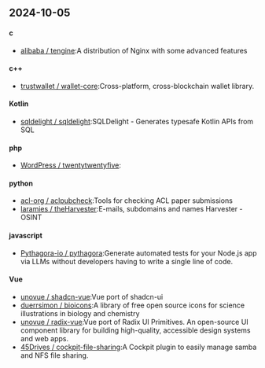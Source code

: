 ## 2024-10-05
#### c
* [alibaba / tengine](https://github.com/alibaba/tengine):A distribution of Nginx with some advanced features
#### c++
* [trustwallet / wallet-core](https://github.com/trustwallet/wallet-core):Cross-platform, cross-blockchain wallet library.
#### Kotlin
* [sqldelight / sqldelight](https://github.com/sqldelight/sqldelight):SQLDelight - Generates typesafe Kotlin APIs from SQL
#### php
* [WordPress / twentytwentyfive](https://github.com/WordPress/twentytwentyfive):
#### python
* [acl-org / aclpubcheck](https://github.com/acl-org/aclpubcheck):Tools for checking ACL paper submissions
* [laramies / theHarvester](https://github.com/laramies/theHarvester):E-mails, subdomains and names Harvester - OSINT
#### javascript
* [Pythagora-io / pythagora](https://github.com/Pythagora-io/pythagora):Generate automated tests for your Node.js app via LLMs without developers having to write a single line of code.
#### Vue
* [unovue / shadcn-vue](https://github.com/unovue/shadcn-vue):Vue port of shadcn-ui
* [duerrsimon / bioicons](https://github.com/duerrsimon/bioicons):A library of free open source icons for science illustrations in biology and chemistry
* [unovue / radix-vue](https://github.com/unovue/radix-vue):Vue port of Radix UI Primitives. An open-source UI component library for building high-quality, accessible design systems and web apps.
* [45Drives / cockpit-file-sharing](https://github.com/45Drives/cockpit-file-sharing):A Cockpit plugin to easily manage samba and NFS file sharing.
